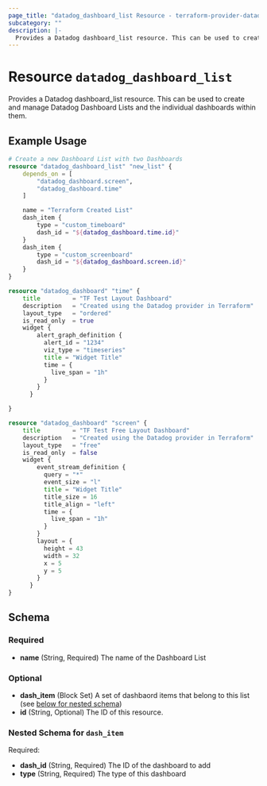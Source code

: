 ```yaml
---
page_title: "datadog_dashboard_list Resource - terraform-provider-datadog"
subcategory: ""
description: |-
  Provides a Datadog dashboard_list resource. This can be used to create and manage Datadog Dashboard Lists and the individual dashboards within them.
---
```


# Resource `datadog_dashboard_list`

Provides a Datadog dashboard_list resource. This can be used to create and manage Datadog Dashboard Lists and the individual dashboards within them.

## Example Usage

```terraform
# Create a new Dashboard List with two Dashboards
resource "datadog_dashboard_list" "new_list" {
    depends_on = [
        "datadog_dashboard.screen",
        "datadog_dashboard.time"
    ]

    name = "Terraform Created List"
    dash_item {
        type = "custom_timeboard"
        dash_id = "${datadog_dashboard.time.id}"
    }
    dash_item {
        type = "custom_screenboard"
        dash_id = "${datadog_dashboard.screen.id}"
    }
}

resource "datadog_dashboard" "time" {
    title         = "TF Test Layout Dashboard"
    description   = "Created using the Datadog provider in Terraform"
    layout_type   = "ordered"
    is_read_only  = true
    widget {
        alert_graph_definition {
          alert_id = "1234"
          viz_type = "timeseries"
          title = "Widget Title"
          time = {
            live_span = "1h"
          }
        }
      }

}

resource "datadog_dashboard" "screen" {
    title         = "TF Test Free Layout Dashboard"
    description   = "Created using the Datadog provider in Terraform"
    layout_type   = "free"
    is_read_only  = false
    widget {
        event_stream_definition {
          query = "*"
          event_size = "l"
          title = "Widget Title"
          title_size = 16
          title_align = "left"
          time = {
            live_span = "1h"
          }
        }
        layout = {
          height = 43
          width = 32
          x = 5
          y = 5
        }
      }
}
```

## Schema

### Required

- **name** (String, Required) The name of the Dashboard List

### Optional

- **dash_item** (Block Set) A set of dashbaord items that belong to this list (see [below for nested schema](#nestedblock--dash_item))
- **id** (String, Optional) The ID of this resource.

<a id="nestedblock--dash_item"></a>
### Nested Schema for `dash_item`

Required:

- **dash_id** (String, Required) The ID of the dashboard to add
- **type** (String, Required) The type of this dashboard


